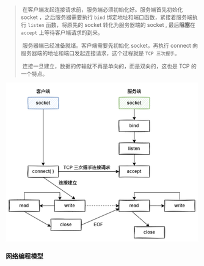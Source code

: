 > ​	在客户端发起连接请求前，服务端必须初始化好。服务端首先初始化 socket ，之后服务器需要执行 `bind` 绑定地址和端口函数，紧接着服务端执行 `listen` 函数，将原先的 socket 转化为服务器端的 socket , 最后**阻塞**在 `accept` 上等待客户端请求的到来。
>
> ​	服务器端已经准备就绪。客户端需要先初始化 socket，再执行 connect 向服务器端的地址和端口发起连接请求，这个过程就是 `TCP 三次握手`。
>
> ​	连接一旦建立，数据的传输就不再是单向的，而是双向的，这也是 TCP 的一个特点。

![socket建立连接](./assets/socket建立连接-1697513021059-2.png)

### 网络编程模型



